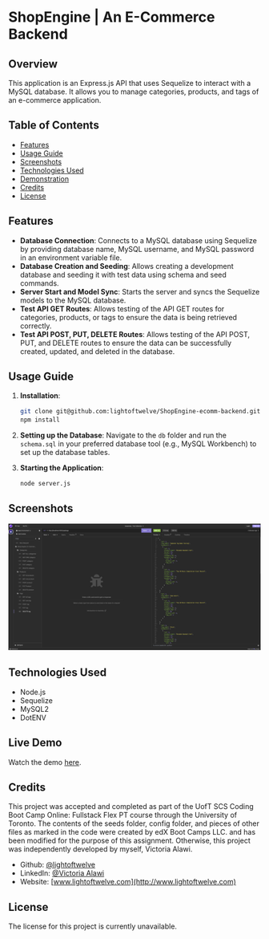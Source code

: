 # ShopEngine | An E-Commerce Backend

## Overview
This application is an Express.js API that uses Sequelize to interact with a MySQL database. It allows you to manage categories, products, and tags of an e-commerce application.

## Table of Contents
- [Features](#features)
- [Usage Guide](#usage-guide)
- [Screenshots](#screenshots)
- [Technologies Used](#technologies-used)
- [Demonstration](#demonstration)
- [Credits](#credits)
- [License](#license)

## Features
- <b>Database Connection</b>: Connects to a MySQL database using Sequelize by providing database name, MySQL username, and MySQL password in an environment variable file.
- <b>Database Creation and Seeding</b>: Allows creating a development database and seeding it with test data using schema and seed commands.
- <b>Server Start and Model Sync</b>: Starts the server and syncs the Sequelize models to the MySQL database.
- <b>Test API GET Routes</b>: Allows testing of the API GET routes for categories, products, or tags to ensure the data is being retrieved correctly.
- <b>Test API POST, PUT, DELETE Routes</b>: Allows testing of the API POST, PUT, and DELETE routes to ensure the data can be successfully created, updated, and deleted in the database.

## Usage Guide
1. **Installation**:
    ```bash
    git clone git@github.com:lightoftwelve/ShopEngine-ecomm-backend.git
    npm install
    ```

2. **Setting up the Database**:
    Navigate to the `db` folder and run the `schema.sql` in your preferred database tool (e.g., MySQL Workbench) to set up the database tables.

3. **Starting the Application**:
    ```bash
    node server.js
    ```

## Screenshots
![A screenshot of the app routes in Insomnia](/images/shopengine-ecomm-backend-screenshot.png)

## Technologies Used
- Node.js
- Sequelize
- MySQL2
- DotENV

## Live Demo
Watch the demo [here](https://drive.google.com/file/d/15sNWDmaryInAx1SemJFRmEZwlHhU6ulw/view).

## Credits
This project was accepted and completed as part of the UofT SCS Coding Boot Camp Online: Fullstack Flex PT course through the University of Toronto. The contents of the seeds folder, config folder, and pieces of other files as marked in the code were created by edX Boot Camps LLC. and has been modified for the purpose of this assignment. Otherwise, this project was independently developed by myself, Victoria Alawi.
- Github: [@lightoftwelve](https://github.com/lightoftwelve)
- LinkedIn: [@Victoria Alawi](https://www.linkedin.com/in/victoria-alawi-872984250/)
- Website: [www.lightoftwelve.com](http://www.lightoftwelve.com)

## License 
The license for this project is currently unavailable.
